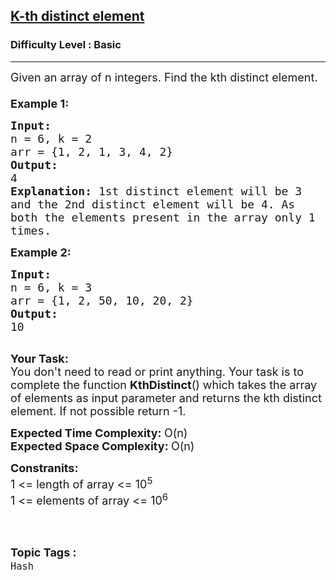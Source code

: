 <h2><a href="https://practice.geeksforgeeks.org/problems/k-th-distinct-element4510/1?page=2&difficulty[]=-1&category[]=Hash&sortBy=submissions">K-th distinct element</a></h2><h3>Difficulty Level : Basic</h3><hr><div class="problems_problem_content__Xm_eO" bis_skin_checked="1"><p><span style="font-size:18px">Given an array of n integers. Find the kth distinct element.<br>
<br>
<strong>Example 1:</strong></span></p>

<pre><span style="font-size:18px"><strong>Input: 
</strong>n = 6, k = 2
arr = {1, 2, 1, 3, 4, 2}
<strong>Output:
</strong></span><span style="font-size:18px">4
<strong>Explanation: </strong>1st distinct element will be 3
and the 2nd distinct element will be 4. As 
both the elements present in the array only 1 
times.</span>
</pre>

<p><span style="font-size:18px"><strong>Example 2:</strong></span></p>

<pre><span style="font-size:18px"><strong>Input: 
</strong>n = 6, k = 3</span>
<span style="font-size:18px">arr = {1, 2, 50, 10, 20, 2}
<strong>Output:
</strong>10</span>

</pre>

<p><span style="font-size:18px"><strong>Your Task:</strong><br>
You don't need to read or print anything. Your task is to complete the function&nbsp;<strong>KthDistinct</strong>() which takes the array of elements as input parameter and returns the kth distinct element. If not possible return -1.</span></p>

<p><span style="font-size:18px"><strong>Expected Time Complexity:&nbsp;</strong>O(n)<br>
<strong>Expected Space Complexity:&nbsp;</strong>O(n)</span></p>

<p><span style="font-size:18px"><strong>Constranits:</strong><br>
1 &lt;= length of array &lt;= 10<sup>5</sup><br>
1 &lt;= elements of array &lt;= 10<sup>6</sup></span><br>
&nbsp;</p>
</div><br><p><span style=font-size:18px><strong>Topic Tags : </strong><br><code>Hash</code>&nbsp;